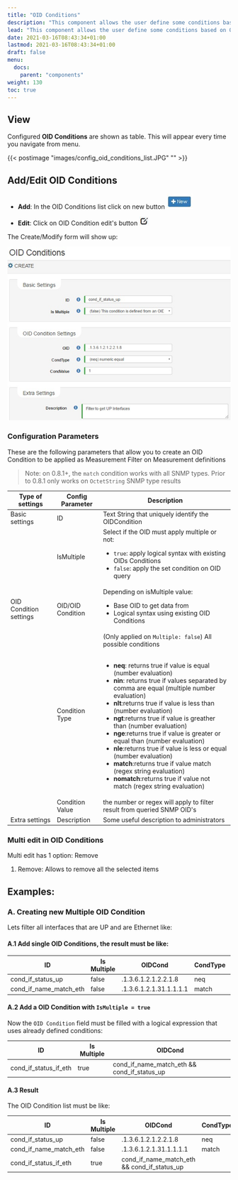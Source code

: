```yaml
---
title: "OID Conditions"
description: "This component allows the user define some conditions based on OID query and rules. Those Conditions can be used on `SNMP Metrics` to create counters and to create `Measurement Filters`"
lead: "This component allows the user define some conditions based on OID query and rules. Those Conditions can be used on `SNMP Metrics` to create counters and to create `Measurement Filters`"
date: 2021-03-16T08:43:34+01:00
lastmod: 2021-03-16T08:43:34+01:00
draft: false
menu:
  docs:
    parent: "components"
weight: 130
toc: true
---
```


## View

Configured **OID Conditions** are shown as table. This will appear every time you navigate from menu.

{{< postimage "images/config_oid_conditions_list.JPG" "" >}}

## Add/Edit OID Conditions

- **Add**: In the OID Conditions list click on new button ![New Button](images/new_button.JPG)

- **Edit**: Click on OID Condition edit's button ![Edit Button](images/edit_button.JPG)

The Create/Modify form will show up:

![Edit/Modify OID Conditions](images/config_oid_conditions_edit.jpg)

### Configuration Parameters

These are the following parameters that allow you to create an OID Condition to be applied as Measurement Filter on Measurement definitions

> Note: on 0.8.1+, the `match` condition works with all SNMP types. Prior to 0.8.1 only works on `OctetString` SNMP type results

Type of settings|Config Parameter| Description
----------------|----------------|----------------
Basic settings|ID| Text String that uniquely identify the OIDCondition
||IsMultiple| Select if the OID must apply multiple or not: <ul><li> `true`: apply logical syntax with existing OIDs Conditions </li> <li> `false`: apply the set condition on OID query</li></ul>
OID Condition settings|OID/OID Condition| Depending on isMultiple value: <ul><li>Base OID to get data from</li><li>Logical syntax using existing OID Conditions
||Condition Type| (Only applied on `Multiple: false`) All possible conditions <br/><br/><ul><li><strong>neq</strong>: returns true if value is equal (number evaluation)</li><li><strong>nin</strong>: returns true if values separated by comma are equal (multiple number evaluation)</li><li><strong>nlt</strong>:returns true if value is less than (number evaluation)</li><li><strong>ngt</strong>:returns true if value is greather than (number evaluation)</li><li><strong>nge</strong>:returns true if value is greater or equal than (number evaluation)</li><li><strong>nle</strong>:returns true if value is less or equal  (number evaluation)</li><li><strong>match</strong>:returns true if value match (regex string evaluation)</li><li><strong>nomatch</strong>:returns true if value not match (regex string evaluation)</li></ul>
||Condition Value| the number or regex will apply to filter result from queried SNMP OID's 
Extra settings|Description| Some useful description to administrators

### Multi edit in OID Conditions

Multi edit has 1 option: Remove 

1. Remove: Allows to remove all the selected items

## Examples: 

### A. Creating new Multiple OID Condition

Lets filter all interfaces that are UP and are Ethernet like:

#### A.1 Add single OID Conditions, the result must be like:

ID|Is Multiple|OIDCond|CondType|CondValue
--|-----------|-------|--------|----------
cond_if_status_up|false|.1.3.6.1.2.1.2.2.1.8|neq|1
cond_if_name_match_eth|false| .1.3.6.1.2.1.31.1.1.1.1|match|eth.*

#### A.2 Add a OID Condition with `IsMultiple = true`
Now the `OID Condition` field must be filled with a logical expression that uses already defined conditions:

ID|Is Multiple|OIDCond
--|-----------|-------
cond_if_status_if_eth|true|cond_if_name_match_eth && cond_if_status_up||

#### A.3 Result

The OID Condition list must be like:

ID|Is Multiple|OIDCond|CondType|CondValue
--|-----------|-------|--------|----------
cond_if_status_up|false|.1.3.6.1.2.1.2.2.1.8|neq|1
cond_if_name_match_eth|false| .1.3.6.1.2.1.31.1.1.1.1|match|eth.*
cond_if_status_if_eth|true|cond_if_name_match_eth && cond_if_status_up||